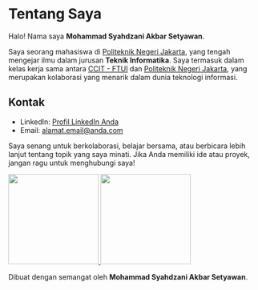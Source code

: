 # Tentang Saya

Halo! Nama saya **Mohammad Syahdzani Akbar Setyawan**.

Saya seorang mahasiswa di [Politeknik Negeri Jakarta](https://www.polije.ac.id/), yang tengah mengejar ilmu dalam jurusan **Teknik Informatika**. Saya termasuk dalam kelas kerja sama antara [CCIT - FTUI](https://ccit.ftui.ac.id/) dan [Politeknik Negeri Jakarta](https://www.polije.ac.id/), yang merupakan kolaborasi yang menarik dalam dunia teknologi informasi.

## Kontak

- LinkedIn: [Profil LinkedIn Anda](link-ke-profil-linkedin)
- Email: [alamat.email@anda.com](mailto:alamat.email@anda.com)

Saya senang untuk berkolaborasi, belajar bersama, atau berbicara lebih lanjut tentang topik yang saya minati. Jika Anda memiliki ide atau proyek, jangan ragu untuk menghubungi saya!

<p align="left">
<a href="https://github.com/BUNTALANCODING">
  <img height="180em" src="https://github-readme-stats-eight-theta.vercel.app/api?username=BUNTALANCODING&show_icons=true&theme=algolia&include_all_commits=true&count_private=true"/>
  <img height="180em" src="https://github-readme-stats-eight-theta.vercel.app/api/top-langs/?username=BUNTALANCODING&layout=compact&langs_count=8&theme=algolia"/>
</a>
</p>

Dibuat dengan semangat oleh **Mohammad Syahdzani Akbar Setyawan**.

